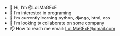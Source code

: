- 👋 Hi, I’m @LoLMaGExE
- 👀 I’m interested in programing
- 🌱 I’m currently learning python, django, html, css
- 💞️ I’m looking to collaborate on some company
- 📫 How to reach me email: LoLMaGExE@gmail.com

<!---
LoLMaGExE/LoLMaGExE is a ✨ special ✨ repository because its `README.md` (this file) appears on your GitHub profile.
You can click the Preview link to take a look at your changes.
--->
